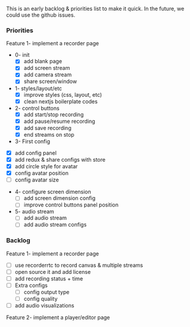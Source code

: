 This is an early backlog & priorities list to make it quick.
In the future, we could use the github issues.

### Priorities
Feature 1- implement a recorder page
- 0- init
  - [x] add blank	page
  - [x] add screen stream
  - [x] add	camera stream
  - [x] share screen/window
- 1- styles/layout/etc
  - [x] improve styles (css, layout, etc)
  - [x] clean nextjs boilerplate codes
- 2- control buttons
  - [x] add start/stop recording
  - [x] add pause/resume recording
  - [x] add save recording
  - [x] end streams on stop
-	3- First config
  - [x] add config panel
  - [x] add redux & share configs with store
  - [x] add circle style for avatar
  - [x] config avatar position
  - [ ] config avatar size
- 4- configure screen dimension
  - [ ] add screen dimension config
  - [ ] improve control buttons panel position
- 5- audio stream
  - [ ] add audio stream
  - [ ] add audio stream configs

### Backlog
Feature 1- implement a recorder page
- [ ] use recorderrtc to record canvas & multiple streams
- [ ] open source it and add license
- [ ] add recording status + time
- [ ] Extra configs
  - [ ] config output type
  - [ ] config quality
- [ ] add audio visualizations

Feature 2- implement a player/editor page